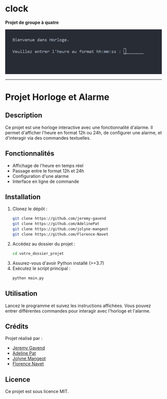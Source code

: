 # clock

**Projet de groupe à quatre**
  

![Aperçu de l'horloge](readme.png)


***
# Projet Horloge et Alarme

## Description

Ce projet est une horloge interactive avec une fonctionnalité d'alarme. Il permet d'afficher l'heure en format 12h ou 24h, de configurer une alarme, et d'interagir via des commandes textuelles.

## Fonctionnalités
- Affichage de l'heure en temps réel
- Passage entre le format 12h et 24h
- Configuration d'une alarme
- Interface en ligne de commande

## Installation
1. Clonez le dépôt :
   ```sh
   git clone https://github.com/jeremy-gavend
   git clone https://github.com/AdelinePat
   git clone https://github.com/jolyne-mangeot
   git clone https://github.com/Florence-Navet
   ```
2. Accédez au dossier du projet :
   ```sh
   cd votre_dossier_projet
   ```
3. Assurez-vous d'avoir Python installé (>=3.7)
4. Exécutez le script principal :
   ```sh
   python main.py
   ```

## Utilisation
Lancez le programme et suivez les instructions affichées. Vous pouvez entrer différentes commandes pour interagir avec l'horloge et l'alarme.


## Crédits
Projet réalisé par :
- [Jeremy Gavend](https://github.com/jeremy-gavend)
- [Adeline Pat](https://github.com/AdelinePat)
- [Jolyne Mangeot](https://github.com/jolyne-mangeot)
- [Florence Navet](https://github.com/florence-navet)

## Licence
Ce projet est sous licence MIT.
